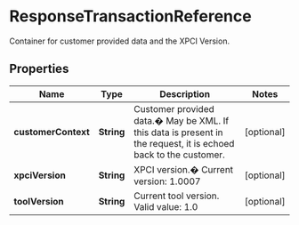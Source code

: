 

# ResponseTransactionReference

Container for customer provided data and the XPCI Version.

## Properties

| Name | Type | Description | Notes |
|------------ | ------------- | ------------- | -------------|
|**customerContext** | **String** | Customer provided data.� May be XML. If this data is present in the request, it is echoed back to the customer. |  [optional] |
|**xpciVersion** | **String** | XPCI version.� Current version: 1.0007 |  [optional] |
|**toolVersion** | **String** | Current tool version.  Valid value: 1.0 |  [optional] |



